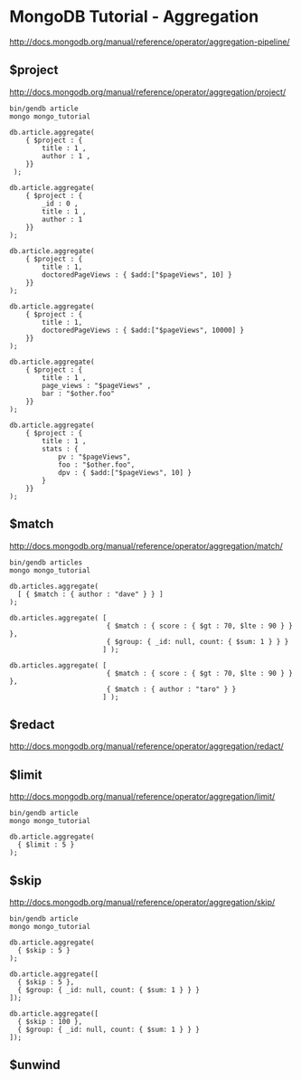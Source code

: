 # MongoDB Tutorial - Aggregation

http://docs.mongodb.org/manual/reference/operator/aggregation-pipeline/


## $project

http://docs.mongodb.org/manual/reference/operator/aggregation/project/

```
bin/gendb article
mongo mongo_tutorial
```

```
db.article.aggregate(
    { $project : {
        title : 1 ,
        author : 1 ,
    }}
 );
```

```
db.article.aggregate(
    { $project : {
        _id : 0 ,
        title : 1 ,
        author : 1
    }}
);
```

```
db.article.aggregate(
    { $project : {
        title : 1,
        doctoredPageViews : { $add:["$pageViews", 10] }
    }}
);
```

```
db.article.aggregate(
    { $project : {
        title : 1,
        doctoredPageViews : { $add:["$pageViews", 10000] }
    }}
);
```

```
db.article.aggregate(
    { $project : {
        title : 1 ,
        page_views : "$pageViews" ,
        bar : "$other.foo"
    }}
);
```

```
db.article.aggregate(
    { $project : {
        title : 1 ,
        stats : {
            pv : "$pageViews",
            foo : "$other.foo",
            dpv : { $add:["$pageViews", 10] }
        }
    }}
);
```


## $match

http://docs.mongodb.org/manual/reference/operator/aggregation/match/

```
bin/gendb articles
mongo mongo_tutorial
```

```
db.articles.aggregate(
  [ { $match : { author : "dave" } } ]
);
```

```
db.articles.aggregate( [
                        { $match : { score : { $gt : 70, $lte : 90 } } },
                        { $group: { _id: null, count: { $sum: 1 } } }
                       ] );
```

```
db.articles.aggregate( [
                        { $match : { score : { $gt : 70, $lte : 90 } } },
                        { $match : { author : "taro" } }
                       ] );
```


## $redact

http://docs.mongodb.org/manual/reference/operator/aggregation/redact/


## $limit

http://docs.mongodb.org/manual/reference/operator/aggregation/limit/

```
bin/gendb article
mongo mongo_tutorial
```

```
db.article.aggregate(
  { $limit : 5 }
);
```


## $skip

http://docs.mongodb.org/manual/reference/operator/aggregation/skip/

```
bin/gendb article
mongo mongo_tutorial
```

```
db.article.aggregate(
  { $skip : 5 }
);
```

```
db.article.aggregate([
  { $skip : 5 },
  { $group: { _id: null, count: { $sum: 1 } } }
]);
```

```
db.article.aggregate([
  { $skip : 100 },
  { $group: { _id: null, count: { $sum: 1 } } }
]);
```


## $unwind
